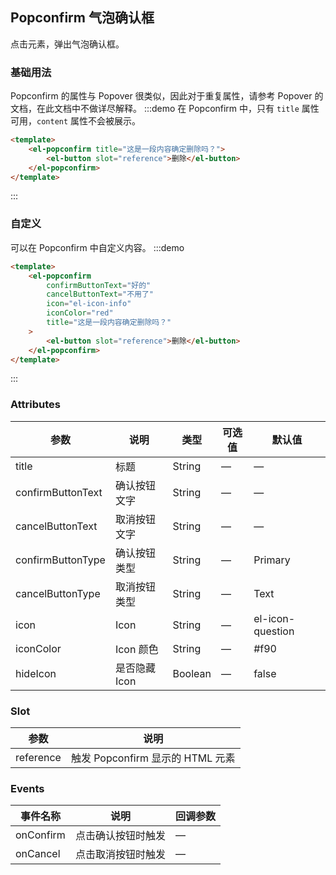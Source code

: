 ## Popconfirm 气泡确认框

点击元素，弹出气泡确认框。

### 基础用法

Popconfirm 的属性与 Popover 很类似，因此对于重复属性，请参考 Popover 的文档，在此文档中不做详尽解释。
:::demo 在 Popconfirm 中，只有 `title` 属性可用，`content` 属性不会被展示。

```html
<template>
	<el-popconfirm title="这是一段内容确定删除吗？">
		<el-button slot="reference">删除</el-button>
	</el-popconfirm>
</template>
```

:::

### 自定义

可以在 Popconfirm 中自定义内容。
:::demo

```html
<template>
	<el-popconfirm
		confirmButtonText="好的"
		cancelButtonText="不用了"
		icon="el-icon-info"
		iconColor="red"
		title="这是一段内容确定删除吗？"
	>
		<el-button slot="reference">删除</el-button>
	</el-popconfirm>
</template>
```

:::

### Attributes

| 参数              | 说明          | 类型    | 可选值 | 默认值           |
| ----------------- | ------------- | ------- | ------ | ---------------- |
| title             | 标题          | String  | —      | —                |
| confirmButtonText | 确认按钮文字  | String  | —      | —                |
| cancelButtonText  | 取消按钮文字  | String  | —      | —                |
| confirmButtonType | 确认按钮类型  | String  | —      | Primary          |
| cancelButtonType  | 取消按钮类型  | String  | —      | Text             |
| icon              | Icon          | String  | —      | el-icon-question |
| iconColor         | Icon 颜色     | String  | —      | #f90             |
| hideIcon          | 是否隐藏 Icon | Boolean | —      | false            |

### Slot

| 参数      | 说明                             |
| --------- | -------------------------------- |
| reference | 触发 Popconfirm 显示的 HTML 元素 |

### Events

| 事件名称  | 说明               | 回调参数 |
| --------- | ------------------ | -------- |
| onConfirm | 点击确认按钮时触发 | —        |
| onCancel  | 点击取消按钮时触发 | —        |
